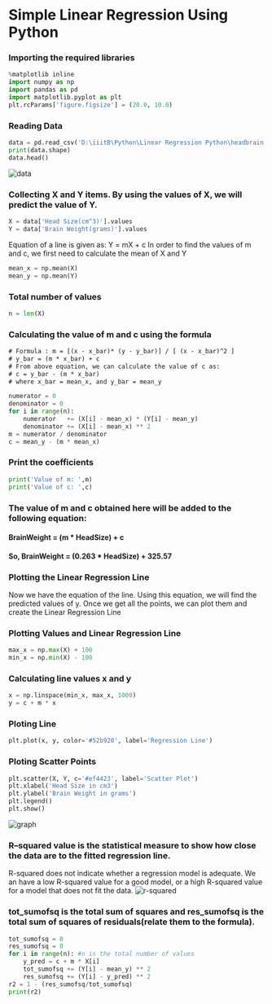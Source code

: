 # Simple Linear Regression Using Python

### Importing the required libraries
```python
%matplotlib inline
import numpy as np
import pandas as pd
import matplotlib.pyplot as plt
plt.rcParams['figure.figsize'] = (20.0, 10.0)
```
### Reading Data
```python
data = pd.read_csv('D:\iiitB\Python\Linear Regression Python\headbrain.csv')
print(data.shape)
data.head()
```
![data](https://github.com/deepankarkotnala/LinearRegressionPython/blob/master/data.PNG)


### Collecting X and Y items. By using the values of X, we will predict the value of Y.
```python
X = data['Head Size(cm^3)'].values
Y = data['Brain Weight(grams)'].values
```
Equation of a line is given as: Y = mX + c
In order to find the values of m and c, we first need to calculate the mean of X and Y
```python
mean_x = np.mean(X)
mean_y = np.mean(Y)
```
### Total number of values
```python
n = len(X)
```
### Calculating the value of m and c using the formula
```txt
# Formula : m = [(x - x_bar)* (y - y_bar)] / [ (x - x_bar)^2 ]
# y_bar = (m * x_bar) + c 
# From above equation, we can calculate the value of c as:
# c = y_bar - (m * x_bar)
# where x_bar = mean_x, and y_bar = mean_y
```

```python
numerator = 0
denominator = 0
for i in range(n):
    numerator   += (X[i] - mean_x) * (Y[i] - mean_y)
    denominator += (X[i] - mean_x) ** 2
m = numerator / denominator
c = mean_y - (m * mean_x)
```

### Print the coefficients
```python
print('Value of m: ',m)
print('Value of c: ',c)
```
### The value of m and c obtained here will be added to the following equation:
#### BrainWeight = (m * HeadSize) + c
#### So, BrainWeight = (0.263 * HeadSize) + 325.57

### Plotting the Linear Regression Line
Now we have the equation of the line. Using this equation, we will find the predicted values of y.
Once we get all the points, we can plot them and create the Linear Regression Line

### Plotting Values and Linear Regression Line
```python
max_x = np.max(X) + 100
min_x = np.min(X) - 100
```
### Calculating line values x and y
```python
x = np.linspace(min_x, max_x, 1000)
y = c + m * x 
``` 
### Ploting Line
```python
plt.plot(x, y, color='#52b920', label='Regression Line')
```
### Ploting Scatter Points
```python
plt.scatter(X, Y, c='#ef4423', label='Scatter Plot') 
plt.xlabel('Head Size in cm3')
plt.ylabel('Brain Weight in grams')
plt.legend()
plt.show()
```

![graph](https://github.com/deepankarkotnala/LinearRegressionPython/blob/master/graph.PNG)

### R–squared value is the statistical measure to show how close the data are to the fitted regression line.
R-squared does not indicate whether a regression model is adequate. We an have a low R-squared value for a good model, or a high R-squared value for a model that does not fit the data.
![r-squared](https://github.com/deepankarkotnala/LinearRegressionPython/blob/master/r-squared.png)

### tot_sumofsq is the total sum of squares and res_sumofsq is the total sum of squares of residuals(relate them to the formula).

```python
tot_sumofsq = 0
res_sumofsq = 0
for i in range(n): #n is the total number of values
    y_pred = c + m * X[i]
    tot_sumofsq += (Y[i] - mean_y) ** 2
    res_sumofsq += (Y[i] - y_pred) ** 2
r2 = 1 - (res_sumofsq/tot_sumofsq)
print(r2)
```

